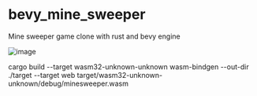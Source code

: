 # bevy_mine_sweeper
Mine sweeper game clone with rust and bevy engine

![image](https://user-images.githubusercontent.com/1101456/109294297-f6a67200-7867-11eb-80ba-dbe06aff9cd8.png)

cargo build --target wasm32-unknown-unknown
wasm-bindgen --out-dir ./target --target web target/wasm32-unknown-unknown/debug/minesweeper.wasm